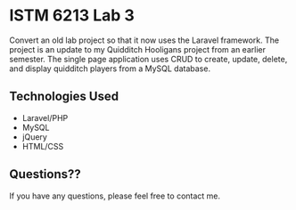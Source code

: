 # ISTM 6213 Lab 3

Convert an old lab project so that it now uses the Laravel framework. The project is an update to my Quidditch Hooligans project from an earlier semester. The single page application uses CRUD to create, update, delete, and display quidditch players from a MySQL database.

## Technologies Used
- Laravel/PHP
- MySQL
- jQuery
- HTML/CSS

## Questions??
If you have any questions, please feel free to contact me.
